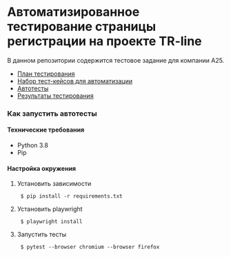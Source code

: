 # Автоматизированное тестирование страницы регистрации на проекте TR-line

В данном репозитории содержится тестовое задание для 
компании А25.

* [План тестирования](/test_plan.md)
* [Набор тест-кейсов для автоматизации](/test_suite.md)
* [Автотесты](/tests)
* [Результаты тестирования](/test_results.md)


### Как запустить автотесты

#### Технические требования

 - Python 3.8
 - Pip

#### Настройка окружения

1. Установить зависимости 
    
        $ pip install -r requirements.txt

1. Установить playwright
   
        $ playwright install

1. Запустить тесты

        $ pytest --browser chromium --browser firefox
